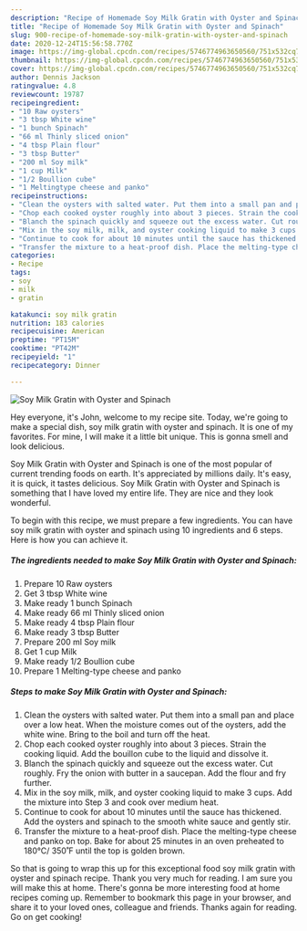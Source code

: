 ```yaml
---
description: "Recipe of Homemade Soy Milk Gratin with Oyster and Spinach"
title: "Recipe of Homemade Soy Milk Gratin with Oyster and Spinach"
slug: 900-recipe-of-homemade-soy-milk-gratin-with-oyster-and-spinach
date: 2020-12-24T15:56:58.770Z
image: https://img-global.cpcdn.com/recipes/5746774963650560/751x532cq70/soy-milk-gratin-with-oyster-and-spinach-recipe-main-photo.jpg
thumbnail: https://img-global.cpcdn.com/recipes/5746774963650560/751x532cq70/soy-milk-gratin-with-oyster-and-spinach-recipe-main-photo.jpg
cover: https://img-global.cpcdn.com/recipes/5746774963650560/751x532cq70/soy-milk-gratin-with-oyster-and-spinach-recipe-main-photo.jpg
author: Dennis Jackson
ratingvalue: 4.8
reviewcount: 19787
recipeingredient:
- "10 Raw oysters"
- "3 tbsp White wine"
- "1 bunch Spinach"
- "66 ml Thinly sliced onion"
- "4 tbsp Plain flour"
- "3 tbsp Butter"
- "200 ml Soy milk"
- "1 cup Milk"
- "1/2 Boullion cube"
- "1 Meltingtype cheese and panko"
recipeinstructions:
- "Clean the oysters with salted water. Put them into a small pan and place over a low heat. When the moisture comes out of the oysters, add the white wine. Bring to the boil and turn off the heat."
- "Chop each cooked oyster roughly into about 3 pieces. Strain the cooking liquid. Add the bouillon cube to the liquid and dissolve it."
- "Blanch the spinach quickly and squeeze out the excess water. Cut roughly. Fry the onion with butter in a saucepan. Add the flour and fry further."
- "Mix in the soy milk, milk, and oyster cooking liquid to make 3 cups. Add the mixture into Step 3 and cook over medium heat."
- "Continue to cook for about 10 minutes until the sauce has thickened. Add the oysters and spinach to the smooth white sauce and gently stir."
- "Transfer the mixture to a heat-proof dish. Place the melting-type cheese and panko on top. Bake for about 25 minutes in an oven preheated to 180℃/ 350˚F until the top is golden brown."
categories:
- Recipe
tags:
- soy
- milk
- gratin

katakunci: soy milk gratin 
nutrition: 183 calories
recipecuisine: American
preptime: "PT15M"
cooktime: "PT42M"
recipeyield: "1"
recipecategory: Dinner

---
```



![Soy Milk Gratin with Oyster and Spinach](https://img-global.cpcdn.com/recipes/5746774963650560/751x532cq70/soy-milk-gratin-with-oyster-and-spinach-recipe-main-photo.jpg)

Hey everyone, it's John, welcome to my recipe site. Today, we're going to make a special dish, soy milk gratin with oyster and spinach. It is one of my favorites. For mine, I will make it a little bit unique. This is gonna smell and look delicious.



Soy Milk Gratin with Oyster and Spinach is one of the most popular of current trending foods on earth. It's appreciated by millions daily. It's easy, it is quick, it tastes delicious. Soy Milk Gratin with Oyster and Spinach is something that I have loved my entire life. They are nice and they look wonderful.


To begin with this recipe, we must prepare a few ingredients. You can have soy milk gratin with oyster and spinach using 10 ingredients and 6 steps. Here is how you can achieve it.

<!--inarticleads1-->

##### The ingredients needed to make Soy Milk Gratin with Oyster and Spinach:

1. Prepare 10 Raw oysters
1. Get 3 tbsp White wine
1. Make ready 1 bunch Spinach
1. Make ready 66 ml Thinly sliced onion
1. Make ready 4 tbsp Plain flour
1. Make ready 3 tbsp Butter
1. Prepare 200 ml Soy milk
1. Get 1 cup Milk
1. Make ready 1/2 Boullion cube
1. Prepare 1 Melting-type cheese and panko




<!--inarticleads2-->

##### Steps to make Soy Milk Gratin with Oyster and Spinach:

1. Clean the oysters with salted water. Put them into a small pan and place over a low heat. When the moisture comes out of the oysters, add the white wine. Bring to the boil and turn off the heat.
1. Chop each cooked oyster roughly into about 3 pieces. Strain the cooking liquid. Add the bouillon cube to the liquid and dissolve it.
1. Blanch the spinach quickly and squeeze out the excess water. Cut roughly. Fry the onion with butter in a saucepan. Add the flour and fry further.
1. Mix in the soy milk, milk, and oyster cooking liquid to make 3 cups. Add the mixture into Step 3 and cook over medium heat.
1. Continue to cook for about 10 minutes until the sauce has thickened. Add the oysters and spinach to the smooth white sauce and gently stir.
1. Transfer the mixture to a heat-proof dish. Place the melting-type cheese and panko on top. Bake for about 25 minutes in an oven preheated to 180℃/ 350˚F until the top is golden brown.




So that is going to wrap this up for this exceptional food soy milk gratin with oyster and spinach recipe. Thank you very much for reading. I am sure you will make this at home. There's gonna be more interesting food at home recipes coming up. Remember to bookmark this page in your browser, and share it to your loved ones, colleague and friends. Thanks again for reading. Go on get cooking!
